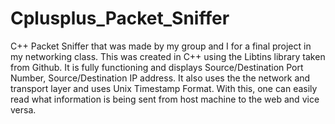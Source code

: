 # Cplusplus_Packet_Sniffer
C++ Packet Sniffer that was made by my group and I for a final project in my networking class. This was created in C++ using the Libtins library taken from Github. It is fully functioning and displays Source/Destination Port Number, Source/Destination IP address. It also uses the the network and transport layer and uses Unix Timestamp Format. With this, one can easily read what information is being sent from host machine to the web and vice versa.
